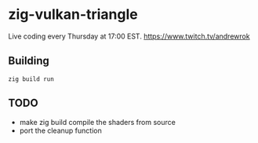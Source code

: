 # zig-vulkan-triangle

Live coding every Thursday at 17:00 EST.
https://www.twitch.tv/andrewrok

## Building

```
zig build run
```

## TODO

 * make zig build compile the shaders from source
 * port the cleanup function
